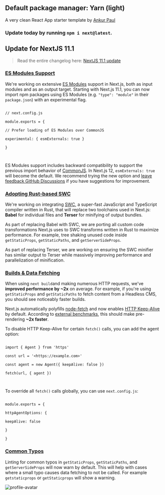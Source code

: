 ## Default package manager: Yarn (light)

A very clean React App starter template by [Ankur Paul](https://github.com/nooobcoder)

### Update today by running `npm i next@latest`.

## Update for NextJS 11.1

> Read the entire changelog here: [NextJS 11.1 update](https://nextjs.org/blog/next-11-1#es-modules-support)

### [ES Modules Support](https://nextjs.org/blog/next-11-1#es-modules-support)

We're working on extensive [ES Modules](https://nodejs.org/docs/latest/api/esm.html) support in Next.js, both as input modules and as an output target. Starting with Next.js 11.1, you can now import npm packages using ES Modules (e.g. `"type": "module"` in their `package.json`) with an experimental flag.

```

// next.config.js

module.exports = {

// Prefer loading of ES Modules over CommonJS

experimental: { esmExternals: true }

}



```

ES Modules support includes backward compatibility to support the previous import behavior of [CommonJS](https://nodejs.org/docs/latest/api/modules.html). In Next.js 12, `esmExternals: true` will become the default. We recommend trying the new option and [leave feedback GitHub Discussions](https://github.com/vercel/next.js/discussions/27876) if you have suggestions for improvement.

### [Adopting Rust-based SWC](https://nextjs.org/blog/next-11-1#adopting-rust-based-swc)

We're working on integrating [SWC](https://swc.rs/), a super-fast JavaScript and TypeScript compiler written in Rust, that will replace two toolchains used in Next.js: **Babel** for individual files and **Terser** for minifying of output bundles.

As part of replacing Babel with SWC, we are porting all custom code transformations Next.js uses to SWC transforms written in Rust to maximize performance. For example, tree shaking unused code inside `getStaticProps`, `getStaticPaths`, and `getServerSideProps`.

As part of replacing Terser, we are working on ensuring the SWC minifier has similar output to Terser while massively improving performance and parallelization of minification.

### [Builds & Data Fetching](https://nextjs.org/blog/next-11-1#builds--data-fetching)

When using `next build`and making numerous HTTP requests, we've **improved performance by ~2x** on average. For example, if you're using `getStaticProps` and `getStaticPaths` to fetch content from a Headless CMS, you should see noticeably faster builds.

Next.js automatically polyfills [node-fetch](https://nextjs.org/docs/basic-features/supported-browsers-features#polyfills) and now enables [HTTP Keep-Alive](https://en.wikipedia.org/wiki/HTTP_persistent_connection) by default. According to [external benchmarks](https://github.com/Ethan-Arrowood/undici-fetch/blob/main/benchmarks.md#fetch), this should make pre-rendering **~2x faster**.

To disable HTTP Keep-Alive for certain `fetch()` calls, you can add the agent option:

```

import { Agent } from 'https'

const url = '<https://example.com>'

const agent = new Agent({ keepAlive: false })

fetch(url, { agent })



```

To override all `fetch()` calls globally, you can use `next.config.js`:

```

module.exports = {

httpAgentOptions: {

keepAlive: false

}

}

```

### [Common Typos](https://nextjs.org/blog/next-11-1#common-typos)

Linting for common typos in `getStaticProps`, `getStaticPaths`, and `getServerSideProps` will now warn by default. This will help with cases where a small typo causes data fetching to not be called. For example `getstaticprops` or `getStaticprops` will show a warning.

![profile-avatar](https://avatars.githubusercontent.com/u/50350828?s=400&u=82f5ebc3cbedef0c5ca3c59086cf0f38c45dedbc&v=4)
